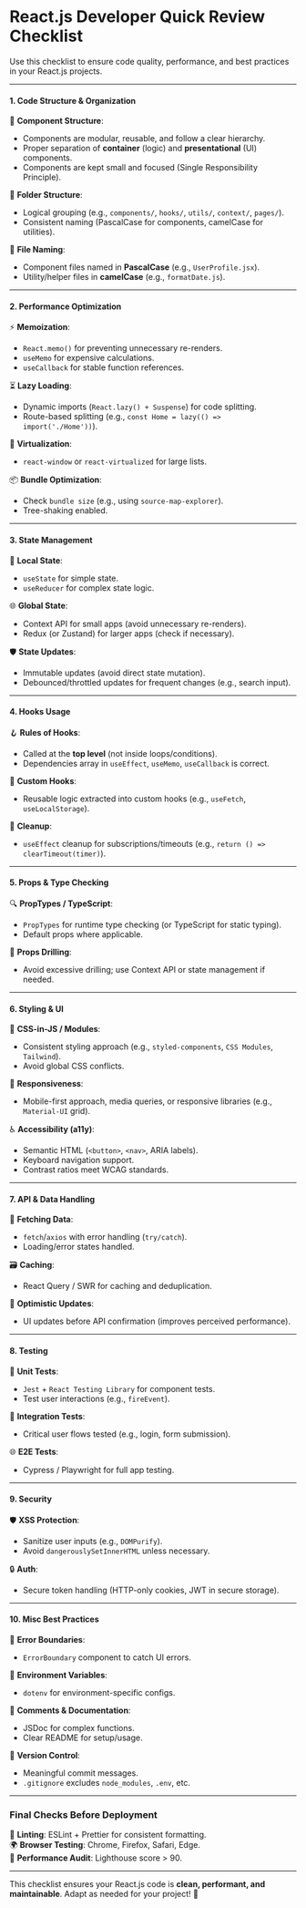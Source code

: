 # React.js Developer Quick Review Checklist
Use this checklist to ensure code quality, performance, and best practices in your React.js projects.

---

#### **1. Code Structure & Organization**  
🧩 **Component Structure**:  
- Components are modular, reusable, and follow a clear hierarchy.  
- Proper separation of **container** (logic) and **presentational** (UI) components.  
- Components are kept small and focused (Single Responsibility Principle).  

📁 **Folder Structure**:  
- Logical grouping (e.g., `components/`, `hooks/`, `utils/`, `context/`, `pages/`).  
- Consistent naming (PascalCase for components, camelCase for utilities).  

📄 **File Naming**:  
- Component files named in **PascalCase** (e.g., `UserProfile.jsx`).  
- Utility/helper files in **camelCase** (e.g., `formatDate.js`).  

---

#### **2. Performance Optimization**  
⚡ **Memoization**:  
- `React.memo()` for preventing unnecessary re-renders.  
- `useMemo` for expensive calculations.  
- `useCallback` for stable function references.  

⏳ **Lazy Loading**:  
- Dynamic imports (`React.lazy() + Suspense`) for code splitting.  
- Route-based splitting (e.g., `const Home = lazy(() => import('./Home'))`).  

📜 **Virtualization**:  
- `react-window` or `react-virtualized` for large lists.  

📦 **Bundle Optimization**:  
- Check `bundle size` (e.g., using `source-map-explorer`).  
- Tree-shaking enabled.  

---

#### **3. State Management**  
🔄 **Local State**:  
- `useState` for simple state.  
- `useReducer` for complex state logic.  

🌐 **Global State**:  
- Context API for small apps (avoid unnecessary re-renders).  
- Redux (or Zustand) for larger apps (check if necessary).  

🛡️ **State Updates**:  
- Immutable updates (avoid direct state mutation).  
- Debounced/throttled updates for frequent changes (e.g., search input).  

---

#### **4. Hooks Usage**  
🪝 **Rules of Hooks**:  
- Called at the **top level** (not inside loops/conditions).  
- Dependencies array in `useEffect`, `useMemo`, `useCallback` is correct.  

🔧 **Custom Hooks**:  
- Reusable logic extracted into custom hooks (e.g., `useFetch`, `useLocalStorage`).  

🧹 **Cleanup**:  
- `useEffect` cleanup for subscriptions/timeouts (e.g., `return () => clearTimeout(timer)`).  

---

#### **5. Props & Type Checking**  
🔍 **PropTypes / TypeScript**:  
- `PropTypes` for runtime type checking (or TypeScript for static typing).  
- Default props where applicable.  

🚫 **Props Drilling**:  
- Avoid excessive drilling; use Context API or state management if needed.  

---

#### **6. Styling & UI**  
🎨 **CSS-in-JS / Modules**:  
- Consistent styling approach (e.g., `styled-components`, `CSS Modules`, `Tailwind`).  
- Avoid global CSS conflicts.  

📱 **Responsiveness**:  
- Mobile-first approach, media queries, or responsive libraries (e.g., `Material-UI` grid).  

♿ **Accessibility (a11y)**:  
- Semantic HTML (`<button>`, `<nav>`, ARIA labels).  
- Keyboard navigation support.  
- Contrast ratios meet WCAG standards.  

---

#### **7. API & Data Handling**  
🔗 **Fetching Data**:  
- `fetch`/`axios` with error handling (`try/catch`).  
- Loading/error states handled.  

🗃️ **Caching**:  
- React Query / SWR for caching and deduplication.  

🚀 **Optimistic Updates**:  
- UI updates before API confirmation (improves perceived performance).  

---

#### **8. Testing**  
🧪 **Unit Tests**:  
- `Jest` + `React Testing Library` for component tests.  
- Test user interactions (e.g., `fireEvent`).  

🔗 **Integration Tests**:  
- Critical user flows tested (e.g., login, form submission).  

🌐 **E2E Tests**:  
- Cypress / Playwright for full app testing.  

---

#### **9. Security**  
🛡️ **XSS Protection**:  
- Sanitize user inputs (e.g., `DOMPurify`).  
- Avoid `dangerouslySetInnerHTML` unless necessary.  

🔒 **Auth**:  
- Secure token handling (HTTP-only cookies, JWT in secure storage).  

---

#### **10. Misc Best Practices**  
🧱 **Error Boundaries**:  
- `ErrorBoundary` component to catch UI errors.  

🌱 **Environment Variables**:  
- `dotenv` for environment-specific configs.  

📝 **Comments & Documentation**:  
- JSDoc for complex functions.  
- Clear README for setup/usage.  

🔀 **Version Control**:  
- Meaningful commit messages.  
- `.gitignore` excludes `node_modules`, `.env`, etc.  

---

### **Final Checks Before Deployment**  
🧹 **Linting**: ESLint + Prettier for consistent formatting.  
🌍 **Browser Testing**: Chrome, Firefox, Safari, Edge.  
🚦 **Performance Audit**: Lighthouse score > 90.  

---

This checklist ensures your React.js code is **clean, performant, and maintainable**. Adapt as needed for your project! 🚀